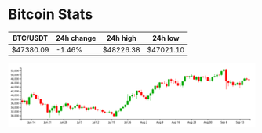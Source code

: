 # Bitcoin Stats

BTC/USDT|24h change|24h high|24h low|
|---|---|---|---|
|$47380.09|-1.46%|$48226.38|$47021.10|

<img src="./chart.svg">
